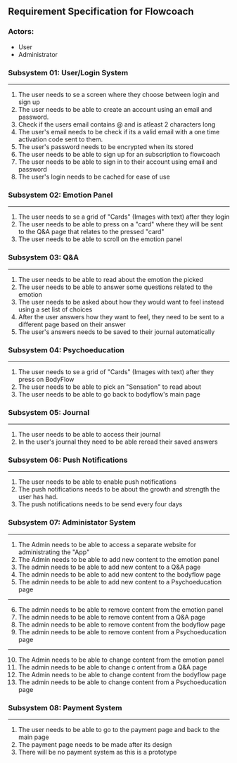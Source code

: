 ## Requirement Specification for Flowcoach

### Actors: 
* User
* Administrator

### Subsystem 01: User/Login System
---
1. The user needs to se a screen where they choose between login and sign up
1. The user needs to be able to create an account using an email and password.
1. Check if the users email contains @ and is atleast 2 characters long
2. The user's email needs to be check if its a valid email with a one time activation code sent to them.
3. The user's password needs to be encrypted when its stored
4. The user needs to be able to sign up for an subscription to flowcoach
5. The user needs to be able to sign in to their account using email and password
6. The user's login needs to be cached for ease of use

### Subsystem 02: Emotion Panel
---
1. The user needs to se a grid of "Cards" (Images with text) after they login
2. The user needs to be able to press on a "card" where they will be sent to the Q&A page that relates to the pressed "card"
3. The user needs to be able to scroll on the emotion panel

### Subsystem 03: Q&A
---
1. The user needs to be able to read about the emotion the picked
2. The user needs to be able to answer some questions related to the emotion
3. The user needs to be asked about how they would want to feel instead using a set list of choices
4. After the user answers how they want to feel, they need to be sent to a different page based on their answer
5. The user's answers needs to be saved to their journal automatically

### Subsystem 04: Psychoeducation
---
1. The user needs to se a grid of "Cards" (Images with text) after they press on BodyFlow
2. The user needs to be able to pick an "Sensation" to read about
3. The user needs to be able to go back to bodyflow's main page

### Subsystem 05: Journal
---
1. The user needs to be able to access their journal
2. In the user's journal they need to be able reread their saved answers

### Subsystem 06: Push Notifications
---
1. The user needs to be able to enable push notifications
2. The push notifications needs to be about the growth and strength the user has had.
3. The push notifications needs to be send every four days

### Subsystem 07: Administator System
---
1. The Admin needs to be able to access a separate website for administrating the "App"
2. The Admin needs to be able to add new content to the emotion panel
3. The admin needs to be able to add new content to a Q&A page
4. The admin needs to be able to add new content to the bodyflow page
5. The admin needs to be able to add new content to a Psychoeducation page
---
6. The admin needs to be able to remove content from the emotion panel
7. The admin needs to be able to remove content from a Q&A page
8. The admin needs to be able to remove content from the bodyflow page
9. The admin needs to be able to remove content from a Psychoeducation page
---
10. The Admin needs to be able to change content from the emotion panel
11. The admin needs to be able to change c ontent from a Q&A page
12. The Admin needs to be able to change content from the bodyflow page
13. The admin needs to be able to change content from a Psychoeducation page

### Subsystem 08: Payment System
---
1. The user needs to be able to go to the payment page and back to the main page
2. The payment page needs to be made after its design
3. There will be no payment system as this is a prototype